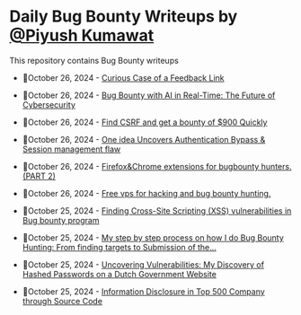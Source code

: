 # Daily Bug Bounty Writeups by [@Piyush Kumawat](https://twitter.com/piyush_supiy) 
This repository contains Bug Bounty writeups

<!-- BLOG-POST-LIST:START -->
 - 💯October 26, 2024 - [Curious Case of a Feedback Link](https://medium.com/@thelazypentester/curious-case-of-a-feedback-link-0b1f5b208df0?source=rss------bug_bounty-5) 

 - 💯October 26, 2024 - [Bug Bounty with AI in Real-Time: The Future of Cybersecurity](https://prakash888kpk.medium.com/bug-bounty-with-ai-in-real-time-the-future-of-cybersecurity-b3f783c7f0de?source=rss------bug_bounty-5) 

 - 💯October 26, 2024 - [Find CSRF and get a bounty of $900 Quickly](https://medium.com/@anandrishav2228/find-csrf-and-get-a-bounty-of-900-quickly-a9c3bf311dfb?source=rss------bug_bounty-5) 

 - 💯October 26, 2024 - [One idea Uncovers Authentication Bypass &amp; Session management flaw](https://medium.com/@CipherHawk/one-idea-uncovers-authentication-bypass-session-management-flaw-2e1536f5c52d?source=rss------bug_bounty-5) 

 - 💯October 26, 2024 - [Firefox&amp;Chrome extensions for bugbounty hunters.&lpar;PART 2&rpar;](https://osintteam.blog/firefox-chrome-extensions-for-bugbounty-hunters-part-2-c3febcb6e64b?source=rss------bug_bounty-5) 

 - 💯October 26, 2024 - [Free vps for hacking and bug bounty hunting.](https://osintteam.blog/free-vps-for-hacking-and-bug-bounty-hunting-921d1dda71ce?source=rss------bug_bounty-5) 

 - 💯October 25, 2024 - [Finding Cross-Site Scripting &lpar;XSS&rpar; vulnerabilities in Bug bounty program](https://medium.com/@curiouskhanna/finding-cross-site-scripting-xss-vulnerabilities-in-bug-bounty-program-2a40bef4c8d7?source=rss------bug_bounty-5) 

 - 💯October 25, 2024 - [My step by step process on how I do Bug Bounty Hunting: From finding targets to Submission of the…](https://pwndecoco.medium.com/my-step-by-step-process-on-how-i-do-bug-bounty-program-from-finding-targets-to-submission-of-the-d25939b2a1b3?source=rss------bug_bounty-5) 

 - 💯October 25, 2024 - [Uncovering Vulnerabilities: My Discovery of Hashed Passwords on a Dutch Government Website](https://medium.com/@anonymousshetty2003/uncovering-vulnerabilities-my-discovery-of-hashed-passwords-on-a-dutch-government-website-f30969e6ebbc?source=rss------bug_bounty-5) 

 - 💯October 25, 2024 - [Information Disclosure in Top 500 Company through Source Code](https://medium.com/@anonymousshetty2003/information-disclosure-in-top-500-company-through-source-code-fe91a7806acc?source=rss------bug_bounty-5) 
<!-- BLOG-POST-LIST:END -->
